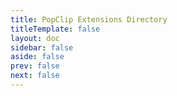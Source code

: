 ```yaml
---
title: PopClip Extensions Directory
titleTemplate: false
layout: doc
sidebar: false
aside: false
prev: false
next: false
---
```

<script setup>
import Directory from '/src/Directory.vue'
</script>

<Directory />
